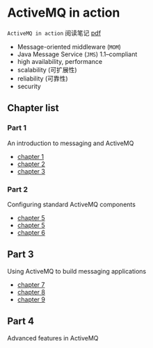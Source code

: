 # ActiveMQ in action

`ActiveMQ in action` 阅读笔记 [pdf](https://github.com/web1992/books/tree/master/activemq)

- Message-oriented middleware (`MOM`)
- Java Message Service (`JMS`) 1.1–compliant
- high availability, performance
- scalability (可扩展性)
- reliability (可靠性)
- security

## Chapter list

### Part 1

An introduction to messaging and ActiveMQ

- [chapter 1](activemq-chapter-01.md)
- [chapter 2](activemq-chapter-02.md)
- [chapter 3](activemq-chapter-03.md)

### Part 2

Configuring standard ActiveMQ components

- [chapter 5](activemq-chapter-04.md)
- [chapter 5](activemq-chapter-05.md)
- [chapter 6](activemq-chapter-06.md)

## Part 3

Using ActiveMQ to build messaging applications

- [chapter 7](activemq-chapter-07.md)
- [chapter 8](activemq-chapter-08.md)
- [chapter 9](activemq-chapter-09.md)

## Part 4

Advanced features in ActiveMQ
